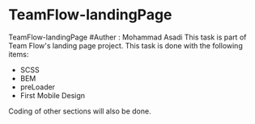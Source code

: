 # TeamFlow-landingPage
TeamFlow-landingPage
#Auther : Mohammad Asadi
This task is part of Team Flow's landing page project.
This task is done with the following items:
* SCSS
* BEM 
* preLoader
* First Mobile Design

Coding of other sections will also be done.